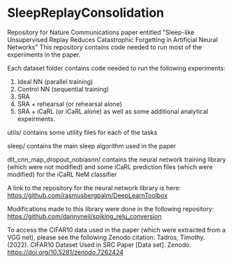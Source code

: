 # SleepReplayConsolidation
Repository for Nature Communications paper entitled "Sleep-like Unsupervised Replay Reduces Catastrophic Forgetting in Artificial Neural Networks"
This repository contains code needed to run most of the experiments in the paper.

Each dataset folder contains code needed to run the following experiments:
1) Ideal NN (parallel training)
2) Control NN (sequential training)
3) SRA
4) SRA + rehearsal (or rehearsal alone)
5) SRA + iCaRL (or iCaRL alone)
as well as some additional analytical expeirments.

utils/ contains some utility files for each of the tasks

sleep/ contains the main sleep algorithm used in the paper

dlt_cnn_map_dropout_nobiasnn/ contains the neural network training library (which were not modified) and some iCaRL prediction files (which were modified) for the iCaRL NeM classifier

A link to the repository for the neural network library is here:
https://github.com/rasmusbergpalm/DeepLearnToolbox

Modifications made to this library were done in the following repository:
https://github.com/dannyneil/spiking_relu_conversion

To access the CIFAR10 data used in the paper (which were extracted from a VGG net), please see the following Zenodo citation:
Tadros, Timothy. (2022). CIFAR10 Dataset Used in SRC Paper [Data set]. Zenodo. https://doi.org/10.5281/zenodo.7262424



